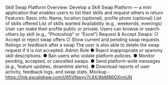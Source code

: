 Skill Swap Platform 
Overview: 
  Develop a Skill Swap Platform — a mini application that enables users to list their skills and 
  request others in return 
Features: 
  Basic info: Name, location (optional), profile photo (optional) 
  List of skills offered 
  List of skills wanted 
  Availability (e.g., weekends, evenings) 
  User can make their profile public or private. 
  Users can browse or search others by skill (e.g., “Photoshop” or “Excel”) 
  Request & Accept Swaps: 
    ○ Accept or reject swap offers 
    ○ Show current and pending swap requests 
  Ratings or feedback after a swap 
  The user is also able to delete the swap request if it is not accepted. 
Admin Role 
      ● Reject inappropriate or spammy skill descriptions. 
      ● Ban users who violate platform policies. 
      ● Monitor pending, accepted, or cancelled swaps. 
      ● Send platform-wide messages (e.g., feature updates, downtime alerts). 
      ● Download reports of user activity, feedback logs, and swap stats. 
Mockup - https://link.excalidraw.com/l/65VNwvy7c4X/8bM86GXnnUN
  
